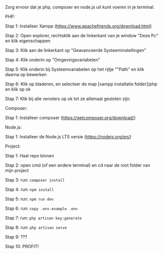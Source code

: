 Zorg ervoor dat je php, composer en node.js uit kunt voeren in je terminal.

PHP:

Stap 1: Installeer Xampp (https://www.apachefriends.org/download.html)

Stap 2: Open explorer, rechtsklik aan de linkerkant van je window "Deze Pc" en klik eigenschappen

Stap 3: Klik aan de linkerkant op "Geavanceerde Systeeminstellingen"

Stap 4: Klik onderin op "Omgevingsvariabelen"

Stap 5: Klik onderin bij Systeemvariabelen op het rijtje ""Path" en klik daarna op bewerken

Stap 6: Klik op bladeren, en selecteer de map [xampp installatie folder]/php en klik op ok

Stap 7: Klik bij alle vensters op ok tot ze allemaal gesloten zijn.

Composer:

Stap 1: Installeer composer (https://getcomposer.org/download/)

Node.js:

Stap 1: Installeer de Node.js LTS versie (https://nodejs.org/en/)

Project:

Stap 1: Haal repo binnen

Stap 2: open cmd (of een andere terminal) en cd naar de root folder van mijn project

Stap 3: run: `composer install`

Stap 4: run: `npm install`

Stap 5: run: `npm run dev`

Stap 6: run: `copy .env.example .env`

Stap 7: run: `php artisan key:generate`

Stap 8: run: `php artisan serve`

Stap 9: ???

Stap 10: PROFIT!